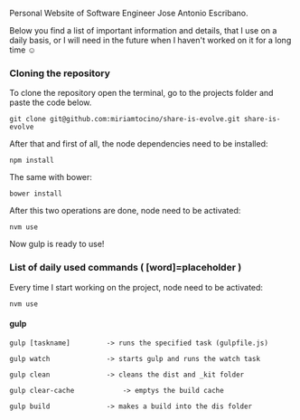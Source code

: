 Personal Website of Software Engineer Jose Antonio Escribano.

Below you find a list of important information and details, that I use on a daily basis, or I will need in the future when I haven't worked on it for a long time ☺

### Cloning the repository
To clone the repository open the terminal, go to the projects folder and paste the code below.

`git clone git@github.com:miriamtocino/share-is-evolve.git share-is-evolve`

After that and first of all, the node dependencies need to be installed:

`npm install`

The same with bower:

`bower install`

After this two operations are done, node need to be activated:

`nvm use`

Now gulp is ready to use!

### List of daily used commands ( [word]=placeholder )

Every time I start working on the project, node need to be activated:

`nvm use`

#### gulp
`gulp [taskname]         -> runs the specified task (gulpfile.js)`

`gulp watch              -> starts gulp and runs the watch task`

`gulp clean              -> cleans the dist and _kit folder`

`gulp clear-cache            -> emptys the build cache`

`gulp build              -> makes a build into the dis folder`